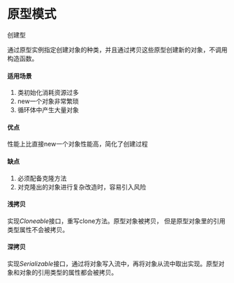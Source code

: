 # 原型模式

创建型

通过原型实例指定创建对象的种类，并且通过拷贝这些原型创建新的对象，不调用构造函数。

#### 适用场景

1. 类初始化消耗资源过多
2. new一个对象非常繁琐
3. 循环体中产生大量对象

#### 优点

性能上比直接new一个对象性能高，简化了创建过程

#### 缺点

1. 必须配备克隆方法
2. 对克隆出的对象进行复杂改造时，容易引入风险

#### 浅拷贝

实现*Cloneable*接口，重写clone方法。原型对象被拷贝， 但是原型对象里的引用类型属性不会被拷贝。

#### 深拷贝

实现*Serializable*接口，通过将对象写入流中，再将对象从流中取出实现。原型对象和对象的引用类型的属性都会被拷贝。